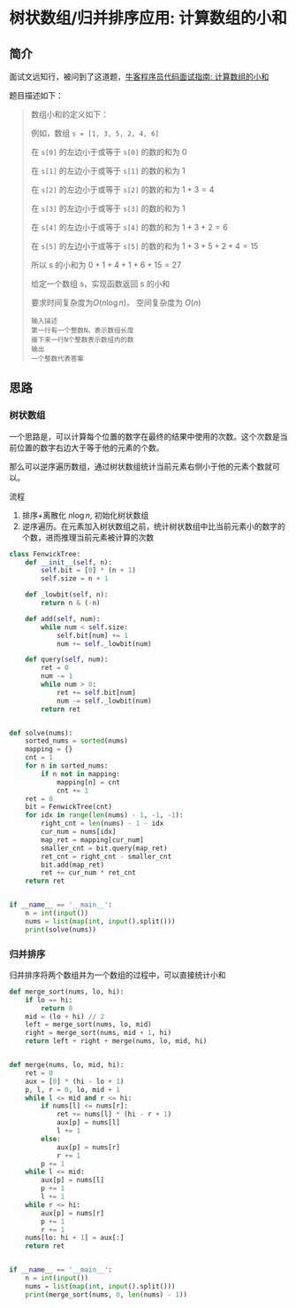 # 树状数组/归并排序应用: 计算数组的小和



## 简介

面试文远知行，被问到了这道题，[牛客程序员代码面试指南: 计算数组的小和](https://www.nowcoder.com/practice/edfe05a1d45c4ea89101d936cac32469?tpId=101&&tqId=33089&rp=1&ru=/activity/oj&qru=/ta/programmer-code-interview-guide/question-ranking)

题目描述如下：

> 数组小和的定义如下：
>
> 例如，数组 `s = [1, 3, 5, 2, 4, 6]` 
>
> 在 `s[0]` 的左边小于或等于 `s[0]` 的数的和为 $0$
>
> 在 `s[1]` 的左边小于或等于 `s[1]` 的数的和为 $1$
>
> 在 `s[2]` 的左边小于或等于 `s[2]` 的数的和为 $1+3=4$
>
> 在 `s[3]` 的左边小于或等于 `s[3]` 的数的和为 $1$
>
> 在 `s[4]` 的左边小于或等于 `s[4]` 的数的和为 $1+3+2=6$
>
> 在 `s[5]` 的左边小于或等于 `s[5]` 的数的和为 $1+3+5+2+4=15$
>
> 所以 s 的小和为 $0+1+4+1+6+15=27$
>
> 给定一个数组 s，实现函数返回 s 的小和
>
> 要求时间复杂度为$O(n\log n)$， 空间复杂度为 $O(n)$
>
> ```
> 输入描述
> 第一行有一个整数N。表示数组长度
> 接下来一行N个整数表示数组内的数
> 输出
> 一个整数代表答案
> ```

## 思路

### 树状数组

一个思路是，可以计算每个位置的数字在最终的结果中使用的次数。这个次数是当前位置的数字右边大于等于他的元素的个数。

那么可以逆序遍历数组，通过树状数组统计当前元素右侧小于他的元素个数就可以。

流程

1. 排序+离散化 $n\log n$, 初始化树状数组
2. 逆序遍历。在元素加入树状数组之前，统计树状数组中比当前元素小的数字的个数，进而推理当前元素被计算的次数

```python
class FenwickTree:
    def __init__(self, n):
        self.bit = [0] * (n + 1)
        self.size = n + 1

    def _lowbit(self, n):
        return n & (-n)

    def add(self, num):
        while num < self.size:
            self.bit[num] += 1
            num += self._lowbit(num)

    def query(self, num):
        ret = 0
        num -= 1
        while num > 0:
            ret += self.bit[num]
            num -= self._lowbit(num)
        return ret


def solve(nums):
    sorted_nums = sorted(nums)
    mapping = {}
    cnt = 1
    for n in sorted_nums:
        if n not in mapping:
            mapping[n] = cnt
            cnt += 1
    ret = 0
    bit = FenwickTree(cnt)
    for idx in range(len(nums) - 1, -1, -1):
        right_cnt = len(nums) - 1 - idx
        cur_num = nums[idx]
        map_ret = mapping[cur_num]
        smaller_cnt = bit.query(map_ret)
        ret_cnt = right_cnt - smaller_cnt
        bit.add(map_ret)
        ret += cur_num * ret_cnt
    return ret


if __name__ == '__main__':
    n = int(input())
    nums = list(map(int, input().split()))
    print(solve(nums))
```



### 归并排序

归并排序将两个数组并为一个数组的过程中，可以直接统计小和

```python
def merge_sort(nums, lo, hi):
    if lo == hi:
        return 0
    mid = (lo + hi) // 2
    left = merge_sort(nums, lo, mid)
    right = merge_sort(nums, mid + 1, hi)
    return left + right + merge(nums, lo, mid, hi)


def merge(nums, lo, mid, hi):
    ret = 0
    aux = [0] * (hi - lo + 1)
    p, l, r = 0, lo, mid + 1
    while l <= mid and r <= hi:
        if nums[l] <= nums[r]:
            ret += nums[l] * (hi - r + 1)
            aux[p] = nums[l]
            l += 1
        else:
            aux[p] = nums[r]
            r += 1
        p += 1
    while l <= mid:
        aux[p] = nums[l]
        p += 1
        l += 1
    while r <= hi:
        aux[p] = nums[r]
        p += 1
        r += 1
    nums[lo: hi + 1] = aux[:]
    return ret


if __name__ == '__main__':
    n = int(input())
    nums = list(map(int, input().split()))
    print(merge_sort(nums, 0, len(nums) - 1))
```

